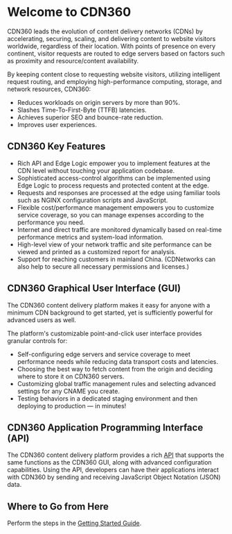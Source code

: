 # Welcome to CDN360

CDN360 leads the evolution of content delivery networks (CDNs) by accelerating, securing, scaling, and delivering content to website visitors worldwide, regardless of their location. With points of presence on every continent, visitor requests are routed to edge servers based on factors such as proximity and resource/content availability.

By keeping content close to requesting website visitors, utilizing intelligent request routing, and employing high-performance computing, storage, and network resources, CDN360:

- Reduces workloads on origin servers by more than 90%.
- Slashes Time-To-First-Byte (TTFB) latencies.
- Achieves superior SEO and bounce-rate reduction.
- Improves user experiences.

## CDN360 Key Features

- Rich API and Edge Logic empower you to implement features at the CDN level without touching your application codebase.
- Sophisticated access-control algorithms can be implemented using Edge Logic to process requests and protected content at the edge.
- Requests and responses are processed at the edge using familiar tools such as NGINX configuration scripts and JavaScript.
- Flexible cost/performance management empowers you to customize service coverage, so you can manage expenses according to the performance you need.
- Internet and direct traffic are monitored dynamically based on real-time performance metrics and system-load information.
- High-level view of your network traffic and site performance can be viewed and printed as a customized report for analysis.
- Support for reaching customers in mainland China. (CDNetworks can also help to secure all necessary permissions and licenses.)

## CDN360 Graphical User Interface (GUI)

The CDN360 content delivery platform makes it easy for anyone with a minimum CDN background to get started, yet is sufficiently powerful for advanced users as well.

The platform's customizable point-and-click user interface provides granular controls for:

- Self-configuring edge servers and service coverage to meet performance needs while reducing data transport costs and latencies.
- Choosing the best way to fetch content from the origin and deciding where to store it on CDN360 servers.
- Customizing global traffic management rules and selecting advanced settings for any CNAME you create.
- Testing behaviors in a dedicated staging environment and then deploying to production — in minutes! 

## CDN360 Application Programming Interface (API)

The CDN360 content delivery platform provides a rich [API](</apidocs>) that supports the same functions as the CDN360 GUI, along with advanced configuration capabilities. Using the API, developers can have their applications interact with CDN360 by sending and receiving JavaScript Object Notation (JSON) data.

## Where to Go from Here

Perform the steps in the [Getting Started Guide](</docs/getting-started.md>).

